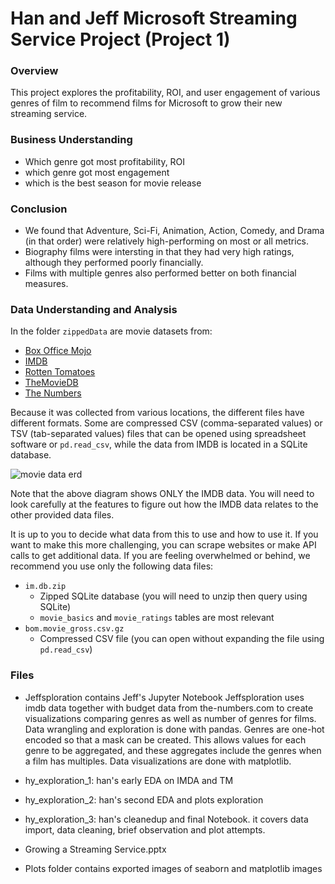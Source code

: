 # Han and Jeff Microsoft Streaming Service Project (Project 1)

### Overview

This project explores the profitability, ROI, and user engagement of various genres of film to recommend
films for Microsoft to grow their new streaming service.

### Business Understanding
* Which genre got most profitability, ROI
* which genre got most engagement
* which is the best season for movie release

### Conclusion
* We found that Adventure, Sci-Fi, Animation, Action, Comedy, and Drama (in that order) were relatively high-performing on most or all metrics.
* Biography films were intersting in that they had very high ratings, although they performed poorly financially. 
* Films with multiple genres also performed better on both financial measures.


### Data Understanding and Analysis
In the folder `zippedData` are movie datasets from:

* [Box Office Mojo](https://www.boxofficemojo.com/)
* [IMDB](https://www.imdb.com/)
* [Rotten Tomatoes](https://www.rottentomatoes.com/)
* [TheMovieDB](https://www.themoviedb.org/)
* [The Numbers](https://www.the-numbers.com/)

Because it was collected from various locations, the different files have different formats. Some are compressed CSV (comma-separated values) or TSV (tab-separated values) files that can be opened using spreadsheet software or `pd.read_csv`, while the data from IMDB is located in a SQLite database.

![movie data erd](https://raw.githubusercontent.com/learn-co-curriculum/dsc-phase-1-project-v2-4/master/movie_data_erd.jpeg)

Note that the above diagram shows ONLY the IMDB data. You will need to look carefully at the features to figure out how the IMDB data relates to the other provided data files.

It is up to you to decide what data from this to use and how to use it. If you want to make this more challenging, you can scrape websites or make API calls to get additional data. If you are feeling overwhelmed or behind, we recommend you use only the following data files:

* `im.db.zip`
  * Zipped SQLite database (you will need to unzip then query using SQLite)
  * `movie_basics` and `movie_ratings` tables are most relevant
* `bom.movie_gross.csv.gz`
  * Compressed CSV file (you can open without expanding the file using `pd.read_csv`)



### Files

* Jeffsploration contains Jeff's Jupyter Notebook Jeffsploration uses imdb data together with budget data from the-numbers.com to create visualizations comparing genres as well as number of genres for films. Data wrangling and exploration is done with pandas. Genres are one-hot encoded so that a mask can be created. This allows values for each genre to be aggregated, and these aggregates include the genres when a film has multiples. Data visualizations are done with matplotlib.

* hy_exploration_1: han's early EDA on IMDA and TM

* hy_exploration_2: han's second EDA and plots exploration

* hy_exploration_3: han's cleanedup and final Notebook. it covers data import, data cleaning, brief observation and plot attempts.

* Growing a Streaming Service.pptx

* Plots folder contains exported images of seaborn and matplotlib images